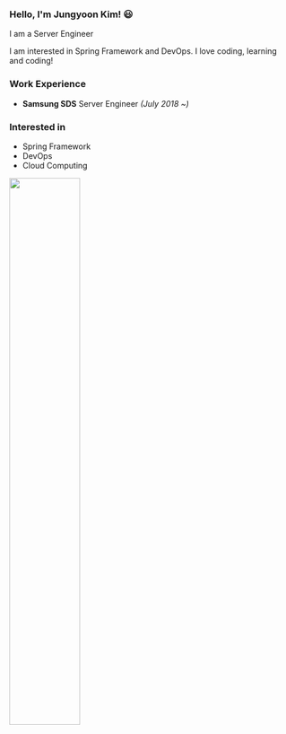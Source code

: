
### Hello, I'm Jungyoon Kim! 😃

I am a Server Engineer

I am interested in Spring Framework and DevOps. I love coding, learning and coding! 

 
### Work Experience
- **Samsung SDS** Server Engineer *(July 2018 ~)*
  
### Interested in
- Spring Framework
- DevOps
- Cloud Computing

<img src="https://github-readme-stats.vercel.app/api?username=skyepodium&theme=nightowl&show_icons=true" align="left" style="width: 50%" />

